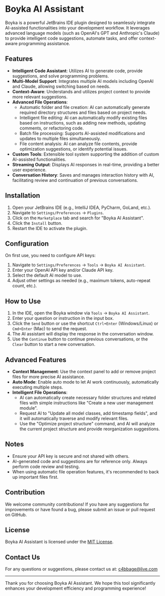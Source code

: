 # Boyka AI Assistant

Boyka is a powerful JetBrains IDE plugin designed to seamlessly integrate AI-assisted functionalities into your development workflow. It leverages advanced language models (such as OpenAI's GPT and Anthropic's Claude) to provide intelligent code suggestions, automate tasks, and offer context-aware programming assistance.

## Features

- **Intelligent Code Assistant**: Utilizes AI to generate code, provide suggestions, and solve programming problems.
- **Multi-Model Support**: Integrates multiple AI models including OpenAI and Claude, allowing switching based on needs.
- **Context-Aware**: Understands and utilizes project context to provide more relevant suggestions.
- **Advanced File Operations**:
  - Automatic folder and file creation: AI can automatically generate required directory structures and files based on project needs.
  - Intelligent file editing: AI can automatically modify existing files based on instructions, such as adding new methods, updating comments, or refactoring code.
  - Batch file processing: Supports AI-assisted modifications and updates to multiple files simultaneously.
  - File content analysis: AI can analyze file contents, provide optimization suggestions, or identify potential issues.
- **Custom Tools**: Extensible tool system supporting the addition of custom AI-assisted functionalities.
- **Streaming Output**: Displays AI responses in real-time, providing a better user experience.
- **Conversation History**: Saves and manages interaction history with AI, facilitating review and continuation of previous conversations.

## Installation

1. Open your JetBrains IDE (e.g., IntelliJ IDEA, PyCharm, GoLand, etc.).
2. Navigate to `Settings/Preferences` -> `Plugins`.
3. Click on the `Marketplace` tab and search for "Boyka AI Assistant".
4. Click the `Install` button.
5. Restart the IDE to activate the plugin.

## Configuration

On first use, you need to configure API keys:

1. Navigate to `Settings/Preferences` -> `Tools` -> `Boyka AI Assistant`.
2. Enter your OpenAI API key and/or Claude API key.
3. Select the default AI model to use.
4. Adjust other settings as needed (e.g., maximum tokens, auto-repeat count, etc.).

## How to Use

1. In the IDE, open the Boyka window via `Tools` -> `Boyka AI Assistant`.
2. Enter your question or instruction in the input box.
3. Click the `Send` button or use the shortcut `Ctrl+Enter` (Windows/Linux) or `Cmd+Enter` (Mac) to send the request.
4. The AI assistant will display the response in the conversation window.
5. Use the `Continue` button to continue previous conversations, or the `Clear` button to start a new conversation.

## Advanced Features

- **Context Management**: Use the context panel to add or remove project files for more precise AI assistance.
- **Auto Mode**: Enable auto mode to let AI work continuously, automatically executing multiple steps.
- **Intelligent File Operations**:
  - AI can automatically create necessary folder structures and related files with simple instructions like "Create a new user management module".
  - Request AI to "Update all model classes, add timestamp fields", and it will automatically traverse and modify relevant files.
  - Use the "Optimize project structure" command, and AI will analyze the current project structure and provide reorganization suggestions.

## Notes

- Ensure your API key is secure and not shared with others.
- AI-generated code and suggestions are for reference only. Always perform code review and testing.
- When using automatic file operation features, it's recommended to back up important files first.

## Contribution

We welcome community contributions! If you have any suggestions for improvements or have found a bug, please submit an issue or pull request on GitHub.

## License

Boyka AI Assistant is licensed under the [MIT License](LICENSE).

## Contact Us

For any questions or suggestions, please contact us at: c4bbage@live.com

---

Thank you for choosing Boyka AI Assistant. We hope this tool significantly enhances your development efficiency and programming experience!